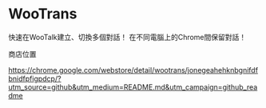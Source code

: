 # WooTrans
快速在WooTalk建立、切換多個對話！ 在不同電腦上的Chrome間保留對話！

商店位置

https://chrome.google.com/webstore/detail/wootrans/jonegeahehknbgnifdfbnidfpfigpdcp/?utm_source=github&utm_medium=README.md&utm_campaign=github_readme
